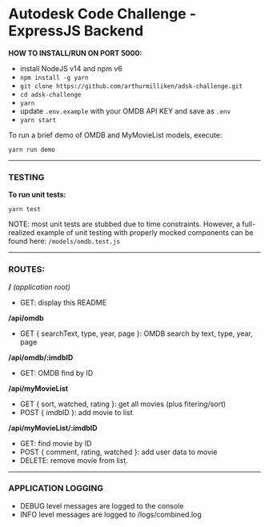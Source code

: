 # Autodesk Code Challenge - ExpressJS Backend

**HOW TO INSTALL/RUN ON PORT 5000:**

- install NodeJS v14 and npm v6
- `npm install -g yarn`
- `git clone https://github.com/arthurmilliken/adsk-challenge.git`
- `cd adsk-challenge`
- `yarn`
- update `.env.example` with your OMDB API KEY and save as `.env`
- `yarn start`

To run a brief demo of OMDB and MyMovieList models, execute:

  `yarn run demo`

---
### TESTING
**To run unit tests:**

  `yarn test`

NOTE: most unit tests are stubbed due to time constraints. However, a
full-realized example of unit testing with properly mocked components can be
found here: `/models/omdb.test.js`

---
### ROUTES:

**/** _(application root)_

  - GET: display this README

**/api/omdb**

- GET { searchText, type, year, page }: OMDB search by text, type, year, page

**/api/omdb/:imdbID**

- GET: OMDB find by ID

**/api/myMovieList**

- GET { sort, watched, rating }: get all movies (plus fitering/sort)
- POST { imdbID }: add movie to list

**/api/myMovieList/:imdbID**

  - GET: find movie by ID
  - POST { comment, rating, watched }: add user data to movie
  - DELETE: remove movie from list.

---
### APPLICATION LOGGING

- DEBUG level messages are logged to the console
- INFO level messages are logged to /logs/combined.log
